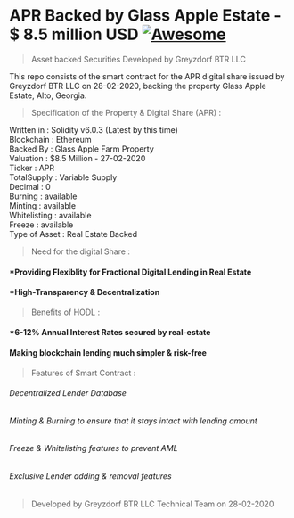 # APR Backed by Glass Apple Estate - $ 8.5 million USD [![Awesome](https://cdn.rawgit.com/sindresorhus/awesome/d7305f38d29fed78fa85652e3a63e154dd8e8829/media/badge.svg)](https://github.com/sindresorhus/awesome#readme)

> Asset backed Securities Developed by Greyzdorf BTR LLC

This repo consists of the smart contract for the APR digital share issued by Greyzdorf BTR LLC on 28-02-2020, backing the property Glass Apple Estate, Alto, Georgia.

> Specification of the Property & Digital Share (APR) :

Written in : Solidity v6.0.3 (Latest by this time)<br />
Blockchain : Ethereum<br />
Backed By : Glass Apple Farm Property<br />
Valuation : $8.5 Million - 27-02-2020<br />
Ticker : APR<br />
TotalSupply : Variable Supply<br />
Decimal : 0<br />
Burning : available<br />
Minting : available<br />
Whitelisting : available<br />
Freeze : available<br />
Type of Asset : Real Estate Backed<br />

> Need for the digital Share :

#### *Providing Flexiblity for Fractional Digital Lending in Real Estate
#### *High-Transparency & Decentralization

> Benefits of HODL :

#### *6-12% Annual Interest Rates secured by real-estate
#### Making blockchain lending much simpler & risk-free

> Features of Smart Contract :

###### Decentralized Lender Database 
###### Minting & Burning to ensure that it stays intact with lending amount
###### Freeze & Whitelisting features to prevent AML
###### Exclusive Lender adding & removal features

> Developed by Greyzdorf BTR LLC Technical Team on 28-02-2020
